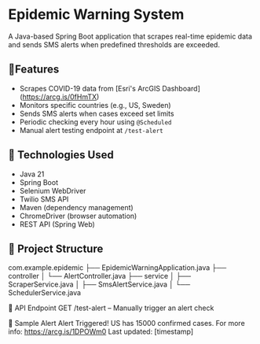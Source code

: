 # Epidemic Warning System

A Java-based Spring Boot application that scrapes real-time epidemic data and sends SMS alerts when predefined thresholds are exceeded.

## 🚀Features

- Scrapes COVID-19 data from [Esri's ArcGIS Dashboard] (https://arcg.is/0fHmTX)
- Monitors specific countries (e.g., US, Sweden)
- Sends SMS alerts when cases exceed set limits
- Periodic checking every hour using `@Scheduled`
- Manual alert testing endpoint at `/test-alert`

## 🧰 Technologies Used

- Java 21
- Spring Boot
- Selenium WebDriver
- Twilio SMS API
- Maven (dependency management)
- ChromeDriver (browser automation)
- REST API (Spring Web)

## 📂 Project Structure

com.example.epidemic
├── EpidemicWarningApplication.java
├── controller
│ └── AlertController.java
├── service
│ ├── ScraperService.java
│ ├── SmsAlertService.java
│ └── SchedulerService.java

📡 API Endpoint
GET /test-alert – Manually trigger an alert check

🔔 Sample Alert
Alert Triggered! US has 15000 confirmed cases.
For more info: https://arcg.is/1DPOWm0
Last updated: [timestamp]
